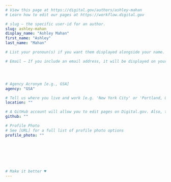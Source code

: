 ```yaml
---
# View this page at https://digital.gov/authors/ashley-mahan
# Learn how to edit our pages at https://workflow.digital.gov

# slug — the specific user-id for an author.
slug: ashley-mahan
display_name: "Ashley Mahan"
first_name: "Ashley"
last_name: "Mahan"

# List your pronoun(s) if you want them displayed alongside your name. If blank, we'll use just your name. Learn more http://mypronouns.org

# Email — If you include an email address, it will be displayed on your profile page




# Agency Acronym [e.g., GSA]
agency: "GSA"

# Tell us where you live and work [e.g. 'New York City' or 'Portland, OR']
location: ""

# A GitHub account will allow you to edit pages on Digital.gov. Also, the image used in your GitHub account can be used to populate your digital.gov profile photo. Learn more about getting a Github account at [URL]
github: ""

# Profile Photo
# See [URL] for a full list of profile photo options
profile_photo: ""







# Make it better ♥
---
```

